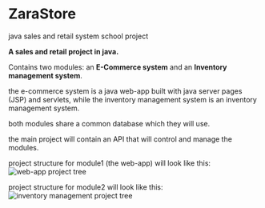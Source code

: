 # ZaraStore
java sales and retail system school project

**A sales and retail project in java.**

Contains two modules: an **E-Commerce system** and an **Inventory management system**.

the e-commerce system is a java web-app built with java server pages (JSP) and servlets, while the inventory management system is an inventory management system.

both modules share a common database which they will use.

the main project will contain an API that will control and manage the modules. 

project structure for module1 (the web-app) will look like this: 
![web-app project tree](https://github.com/Dechie/ZaraStore/blob/main/module1Structure.png)

project structure for module2 will look like this: 
![inventory management project tree](https://github.com/Dechie/ZaraStore/blob/main/module2Structure.png)

